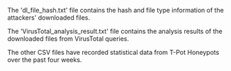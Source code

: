 
The 'dl_file_hash.txt' file contains the hash and file type information of the attackers' downloaded files.

The 'VirusTotal_analysis_result.txt' file contains the analysis results of the downloaded files from VirusTotal queries.

The other CSV files have recorded statistical data from T-Pot Honeypots over the past four weeks.
